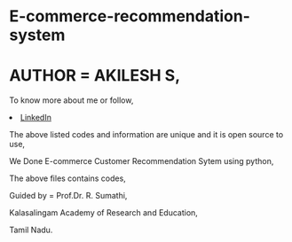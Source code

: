 # E-commerce-recommendation-system

# AUTHOR = AKILESH S,

To know more about me or follow,

<li><a href="http://www.linkedin.com/in/Akilesh--S">LinkedIn</a>   

The above listed codes and information are unique and it is open source to use,

We Done E-commerce Customer Recommendation Sytem using python,

The above files contains codes,

Guided by = Prof.Dr. R. Sumathi,

Kalasalingam Academy of Research and Education,

Tamil Nadu.

